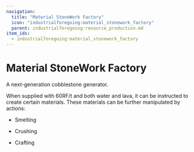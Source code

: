 ```yaml
---
navigation:
  title: "Material StoneWork Factory"
  icon: "industrialforegoing:material_stonework_factory"
  parent: industrialforegoing:resource_production.md
item_ids:
  - industrialforegoing:material_stonework_factory
---
```


# Material StoneWork Factory

A next-generation <Color id="gold">cobblestone</Color> generator.

When supplied with <Color id="gold">60</Color>RF/t and both <Color id="gold">water</Color> and <Color id="gold">lava</Color>, it can be instructed to create certain materials.
These materials can be further manipulated by actions:

- Smelting

- Crushing

- Crafting



<Recipe id="industrialforegoing:material_stonework_factory" />

